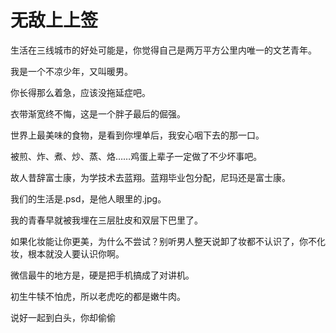 # 无敌上上签

生活在三线城市的好处可能是，你觉得自己是两万平方公里内唯一的文艺青年。 

我是一个不凉少年，又叫暖男。 

你长得那么着急，应该没拖延症吧。 

衣带渐宽终不悔，这是一个胖子最后的倔强。 

世界上最美味的食物，是看到你埋单后，我安心咽下去的那一口。 

被煎、炸、煮、炒、蒸、烙……鸡蛋上辈子一定做了不少坏事吧。 

故人昔辞富士康，为学技术去蓝翔。蓝翔毕业包分配，尼玛还是富士康。 

我们的生活是.psd，是他人眼里的.jpg。 

我的青春早就被我埋在三层肚皮和双层下巴里了。 

如果化妆能让你更美，为什么不尝试？别听男人整天说卸了妆都不认识了，你不化妆，根本就没人要认识你啊。 

微信最牛的地方是，硬是把手机搞成了对讲机。 

初生牛犊不怕虎，所以老虎吃的都是嫩牛肉。 

说好一起到白头，你却偷偷